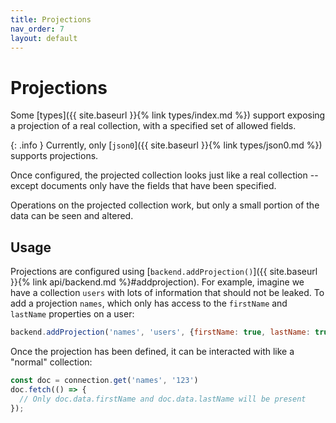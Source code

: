 ```yaml
---
title: Projections
nav_order: 7
layout: default
---
```


# Projections

Some [types]({{ site.baseurl }}{% link types/index.md %}) support exposing a projection of a real collection, with a specified set of allowed fields.

{: .info }
Currently, only [`json0`]({{ site.baseurl }}{% link types/json0.md %}) supports projections.

Once configured, the projected collection looks just like a real collection -- except documents only have the fields that have been specified.

Operations on the projected collection work, but only a small portion of the data can be seen and altered.

## Usage

Projections are configured using [`backend.addProjection()`]({{ site.baseurl }}{% link api/backend.md %}#addprojection). For example, imagine we have a collection `users` with lots of information that should not be leaked. To add a projection `names`, which only has access to the `firstName` and `lastName` properties on a user:

```js
backend.addProjection('names', 'users', {firstName: true, lastName: true})
```

Once the projection has been defined, it can be interacted with like a "normal" collection:

```js
const doc = connection.get('names', '123')
doc.fetch(() => {
  // Only doc.data.firstName and doc.data.lastName will be present
});
```
